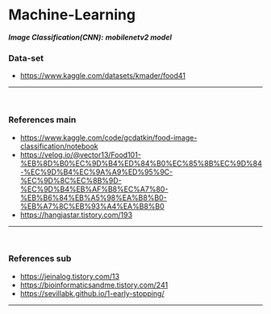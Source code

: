# Machine-Learning
***Image Classification(CNN):*** ***mobilenetv2 model***

### Data-set
- https://www.kaggle.com/datasets/kmader/food41 
-----
<br>

### References main
- https://www.kaggle.com/code/gcdatkin/food-image-classification/notebook
- https://velog.io/@vector13/Food101-%EB%8D%B0%EC%9D%B4%ED%84%B0%EC%85%8B%EC%9D%84-%EC%9D%B4%EC%9A%A9%ED%95%9C-%EC%9D%8C%EC%8B%9D-%EC%9D%B4%EB%AF%B8%EC%A7%80-%EB%B6%84%EB%A5%98%EA%B8%B0-%EB%A7%8C%EB%93%A4%EA%B8%B0
- https://hangjastar.tistory.com/193
-----
<br>

### References sub
- https://jeinalog.tistory.com/13
- https://bioinformaticsandme.tistory.com/241
- https://sevillabk.github.io/1-early-stopping/
-----
<br>

